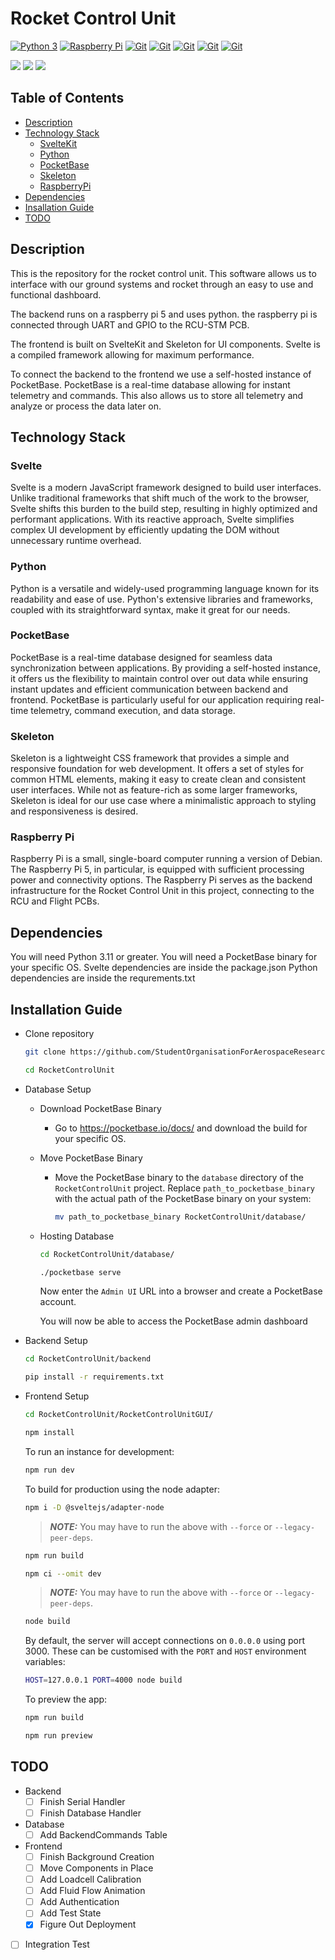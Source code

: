 # Rocket Control Unit

<a href="https://docs.python.org/3/reference/" rel="Python 3 Reference">![Python 3](https://img.shields.io/badge/python-3670A0?style=for-the-badge&logo=python&logoColor=ffdd54)</a>
<a href="https://www.raspberrypi.com/products/raspberry-pi-5/" rel="RPI 5">![Raspberry Pi](https://img.shields.io/badge/-RaspberryPi-C51A4A?style=for-the-badge&logo=Raspberry-Pi)</a>
<a href="https://svelte.dev/" rel="Svelte">![Git](https://img.shields.io/badge/SvelteKit-FF3E00?style=for-the-badge&logo=Svelte&logoColor=white)</a>
<a href="https://www.typescriptlang.org/" rel="TypeScript">![Git](https://img.shields.io/badge/TypeScript-007ACC?style=for-the-badge&logo=typescript&logoColor=white)</a>
<a href="https://pocketbase.io/" rel="Pocketbase">![Git](https://img.shields.io/badge/PocketBase-B8DBE4?style=for-the-badge&logo=PocketBase&logoColor=white)</a>
<a href="https://www.skeleton.dev/" rel="Skeleton">![Git](https://img.shields.io/badge/Tailwind_CSS-38B2AC?style=for-the-badge&logo=tailwind-css&logoColor=white)</a>
<a href="https://github.com/StudentOrganisationForAerospaceResearch/RocketControlUnit.git" rel="GitHub">![Git](https://img.shields.io/badge/git-%23F05033.svg?style=for-the-badge&logo=git&logoColor=white)</a>

![](https://img.shields.io/github/repo-size/StudentOrganisationForAerospaceResearch/RocketControlUnit?label=Size)
![](https://img.shields.io/github/commit-activity/m/StudentOrganisationForAerospaceResearch/RocketControlUnit)
![](https://img.shields.io/github/contributors/StudentOrganisationForAerospaceResearch/RocketControlUnit)

## Table of Contents

- [Description](#description)
- [Technology Stack](#technology-stack)
  - [SvelteKit](#svelte)
  - [Python](#python)
  - [PocketBase](#pocketbase)
  - [Skeleton](#skeleton)
  - [RaspberryPi](#raspberry-pi)
- [Dependencies](#dependencies)
- [Insallation Guide](#installation-guide)
- [TODO](#todo)

## Description

This is the repository for the rocket control unit. This software allows us to interface with our ground systems and rocket through an easy to use and functional dashboard.

The backend runs on a raspberry pi 5 and uses python. the raspberry pi is connected through UART and GPIO to the RCU-STM PCB.

The frontend is built on SvelteKit and Skeleton for UI components. Svelte is a compiled framework allowing for maximum performance.

To connect the backend to the frontend we use a self-hosted instance of PocketBase. PocketBase is a real-time database allowing for instant telemetry and commands. This also allows us to store all telemetry and analyze or process the data later on.

## Technology Stack

### Svelte

Svelte is a modern JavaScript framework designed to build user interfaces. Unlike traditional frameworks that shift much of the work to the browser, Svelte shifts this burden to the build step, resulting in highly optimized and performant applications. With its reactive approach, Svelte simplifies complex UI development by efficiently updating the DOM without unnecessary runtime overhead.

### Python

Python is a versatile and widely-used programming language known for its readability and ease of use. Python's extensive libraries and frameworks, coupled with its straightforward syntax, make it great for our needs.

### PocketBase

PocketBase is a real-time database designed for seamless data synchronization between applications. By providing a self-hosted instance, it offers us the flexibility to maintain control over out data while ensuring instant updates and efficient communication between backend and frontend. PocketBase is particularly useful for our application requiring real-time telemetry, command execution, and data storage.

### Skeleton

Skeleton is a lightweight CSS framework that provides a simple and responsive foundation for web development. It offers a set of styles for common HTML elements, making it easy to create clean and consistent user interfaces. While not as feature-rich as some larger frameworks, Skeleton is ideal for our use case where a minimalistic approach to styling and responsiveness is desired.

### Raspberry Pi

Raspberry Pi is a small, single-board computer running a version of Debian. The Raspberry Pi 5, in particular, is equipped with sufficient processing power and connectivity options. The Raspberry Pi serves as the backend infrastructure for the Rocket Control Unit in this project, connecting to the RCU and Flight PCBs.

## Dependencies

You will need Python 3.11 or greater.
You will need a PocketBase binary for your specific OS.
Svelte dependencies are inside the package.json
Python dependencies are inside the requrements.txt

## Installation Guide

- Clone repository

    ```sh
    git clone https://github.com/StudentOrganisationForAerospaceResearch/RocketControlUnit.git
    ```

    ```sh
    cd RocketControlUnit
    ```

- Database Setup
  - Download PocketBase Binary
    - Go to https://pocketbase.io/docs/ and download the build for your specific OS.
  - Move PocketBase Binary

    - Move the PocketBase binary to the `database` directory of the `RocketControlUnit` project. Replace `path_to_pocketbase_binary` with the actual path of the PocketBase binary on your system:

        ```sh
        mv path_to_pocketbase_binary RocketControlUnit/database/
        ```

  - Hosting Database

    ```sh
    cd RocketControlUnit/database/
    ```

    ```sh
    ./pocketbase serve
    ```

    Now enter the `Admin UI` URL into a browser and create a PocketBase account.

    You will now be able to access the PocketBase admin dashboard

- Backend Setup

    ```sh
    cd RocketControlUnit/backend
    ```

    ```sh
    pip install -r requirements.txt
    ```

- Frontend Setup

    ```sh
    cd RocketControlUnit/RocketControlUnitGUI/
    ```

    ```sh
    npm install
    ```

    To run an instance for development:

    ```sh
    npm run dev
    ```

    To build for production using the node adapter:

    ```sh
    npm i -D @sveltejs/adapter-node
    ```

    > **_NOTE:_**  You may have to run the above with `--force` or `--legacy-peer-deps`.

    ```sh
    npm run build
    ```

    ```sh
    npm ci --omit dev
    ```

    > **_NOTE:_**  You may have to run the above with `--force` or `--legacy-peer-deps`.

    ```sh
    node build
    ```

    By default, the server will accept connections on `0.0.0.0` using port 3000. These can be customised with the `PORT` and `HOST` environment variables:

    ```sh
    HOST=127.0.0.1 PORT=4000 node build
    ```

    To preview the app:

    ```sh
    npm run build
    ```

    ```sh
    npm run preview
    ```

## TODO

- Backend
  - [ ] Finish Serial Handler
  - [ ] Finish Database Handler
- Database
  - [ ] Add BackendCommands Table
- Frontend
  - [ ] Finish Background Creation
  - [ ] Move Components in Place
  - [ ] Add Loadcell Calibration
  - [ ] Add Fluid Flow Animation
  - [ ] Add Authentication
  - [ ] Add Test State
  - [x] Figure Out Deployment
- [ ] Integration Test
